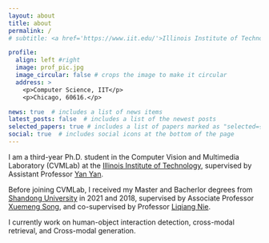 ```yaml
---
layout: about
title: about
permalink: /
# subtitle: <a href='https://www.iit.edu/'>Illinois Institute of Technology</a>. #Address. Contacts. Moto. Etcww.

profile:
  align: left #right
  image: prof_pic.jpg
  image_circular: false # crops the image to make it circular
  address: >
    <p>Computer Science, IIT</p>
    <p>Chicago, 60616.</p>

news: true  # includes a list of news items
latest_posts: false  # includes a list of the newest posts
selected_papers: true # includes a list of papers marked as "selected={true}"
social: true  # includes social icons at the bottom of the page
---
```


I am a third-year Ph.D. student in the Computer Vision and Multimedia Laboratory (CVMLab) at the <a href='https://www.iit.edu/'>Illinois Institute of Technology</a>, supervised by Assistant Professor 
<a href='https://tomyan555.github.io/'>Yan Yan</a>. 

Before joining CVMLab, I received my Master and Bacherlor degrees from 
<a href='https://en.sdu.edu.cn/'>Shandong University</a> in 2021 and 2018, supervised by Associate Professor 
<a href='https://xuemengsong.github.io/'>Xuemeng Song</a>, and
co-supervised by Professor 
<a href='https://liqiangnie.github.io/index.html'>Liqiang Nie</a>.

I currently work on human-object interaction detection, cross-modal retrieval, and Cross-modal generation.

 <!-- Link to your favorite [subreddit](http://reddit.com). You can put a picture in, too. The code is already in, just name your picture `prof_pic.jpg` and put it in the `img/` folder. -->

<!-- Put your address / P.O. box / other info right below your picture. You can also disable any of these elements by editing `profile` property of the YAML header of your `_pages/about.md`. Edit `_bibliography/papers.bib` and Jekyll will render your [publications page](/al-folio/publications/) automatically. -->

<!-- Link to your social media connections, too. This theme is set up to use [Font Awesome icons](http://fortawesome.github.io/Font-Awesome/) and [Academicons](https://jpswalsh.github.io/academicons/), like the ones below. Add your Facebook, Twitter, LinkedIn, Google Scholar, or just disable all of them. -->
